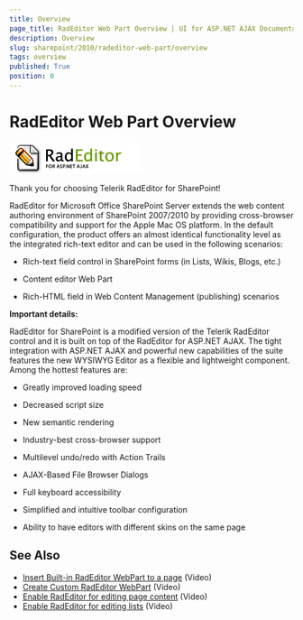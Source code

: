 ```yaml
---
title: Overview
page_title: RadEditor Web Part Overview | UI for ASP.NET AJAX Documentation
description: Overview
slug: sharepoint/2010/radeditor-web-part/overview
tags: overview
published: True
position: 0
---
```


# RadEditor Web Part Overview




![](images/EditorLogoPr.gif)

Thank you for choosing Telerik RadEditor for SharePoint!

RadEditor for Microsoft Office SharePoint Server extends the web content authoring environment of SharePoint 2007/2010 by providing cross-browser compatibility and support for the Apple Mac OS platform. In the default configuration, the product offers an almost identical functionality level as the integrated rich-text editor and can be used in the following scenarios:

* Rich-text field control in SharePoint forms (in Lists, Wikis, Blogs, etc.)

* Content editor Web Part

* Rich-HTML field in Web Content Management (publishing) scenarios

**Important details:**

RadEditor for SharePoint is a modified version of the Telerik RadEditor control and it is built on top of the RadEditor for ASP.NET AJAX. The tight integration with ASP.NET AJAX and powerful new capabilities of the suite features the new WYSIWYG Editor as a flexible and lightweight component. Among the hottest features are:

* Greatly improved loading speed

* Decreased script size

* New semantic rendering

* Industry-best cross-browser support

* Multilevel undo/redo with Action Trails

* AJAX-Based File Browser Dialogs

* Full keyboard accessibility

* Simplified and intuitive toolbar configuration

* Ability to have editors with different skins on the same page

## See Also
* [Insert Built-in RadEditor WebPart to a page](https://www.telerik.com/support/kb/aspnet-ajax/editor/details/enabling-radeditor-in-sharepoint#Insert-Built-in-RadEditor-WebPart-to-a-page) (Video)
* [Create Custom RadEditor WebPart](https://www.telerik.com/support/kb/aspnet-ajax/editor/details/enabling-radeditor-in-sharepoint#Create-Custom-RadEditor-WebPart) (Video)
* [Enable RadEditor for editing page content](https://www.telerik.com/support/kb/aspnet-ajax/editor/details/enabling-radeditor-in-sharepoint#Enable-RadEditor-for-editing-page-content) (Video)
* [Enable RadEditor for editing lists](https://www.telerik.com/support/kb/aspnet-ajax/editor/details/enabling-radeditor-in-sharepoint#Enable-RadEditor-for-editing-lists) (Video)
